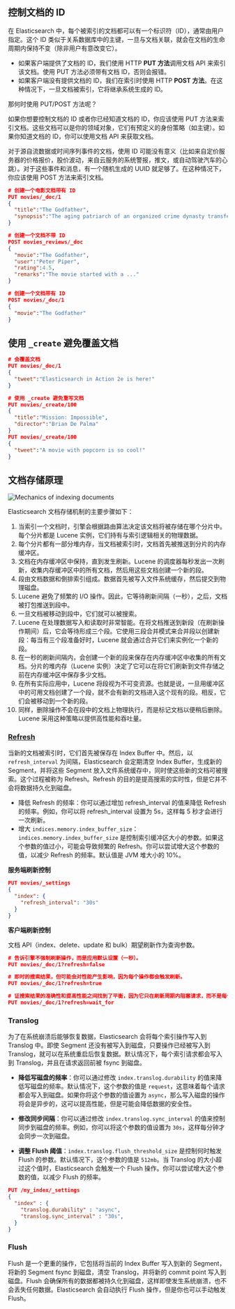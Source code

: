 ## 控制文档的 ID

在 Elasticsearch 中，每个被索引的文档都可以有一个标识符（ID），通常由用户指定。这个 ID 类似于关系数据库中的主键，一旦与文档关联，就会在文档的生命周期内保持不变（除非用户有意改变它）。

- 如果客户端提供了文档的 ID，我们使用 HTTP **PUT 方法**调用文档 API 来索引该文档。使用 PUT 方法必须带有文档 ID，否则会报错。
- 如果客户端没有提供文档的 ID，我们在索引时使用 HTTP **POST 方法**。在这种情况下，一旦文档被索引，它将继承系统生成的 ID。

那何时使用 PUT/POST 方法呢？

如果你想要控制文档的 ID 或者你已经知道文档的 ID，你应该使用 PUT 方法来索引文档。这些文档可以是你的领域对象，它们有预定义的身份策略（如主键）。如果你知道文档的 ID，你可以使用文档 API 来获取文档。

对于源自流数据或时间序列事件的文档，使用 ID 可能没有意义（比如来自定价服务器的价格报价，股价波动，来自云服务的系统警报，推文，或自动驾驶汽车的心跳）。对于这些事件和消息，有一个随机生成的 UUID 就足够了。在这种情况下，你应该使用 POST 方法来索引文档。

```json
# 创建一个电影文档带有 ID
PUT movies/_doc/1
{
  "title":"The Godfather",
  "synopsis":"The aging patriarch of an organized crime dynasty transfers control of his clandestine empire to his reluctant son"
}

# 创建一个文档不带 ID
POST movies_reviews/_doc
{
  "movie":"The Godfather",
  "user":"Peter Piper",
  "rating":4.5,
  "remarks":"The movie started with a ..."
}

# 创建一个文档带有 ID
POST movies/_doc/1
{
  "movie":"The Godfather"
}
```

## 使用 `_create` 避免覆盖文档

```json
# 会覆盖文档
PUT movies/_doc/1
{
  "tweet":"Elasticsearch in Action 2e is here!"
}

# 使用 _create 避免重写文档
PUT movies/_create/100
{
  "title":"Mission: Impossible",
  "director":"Brian De Palma"
}
PUT movies/_create/100
{
  "tweet":"A movie with popcorn is so cool!"
}
```

## 文档存储原理

![Mechanics of indexing documents](https://image.linux88.com/2024/04/23/edde42db56a375b94a60efe7ffe4de69.svg)

Elasticsearch 文档存储机制的主要步骤如下：

1. 当索引一个文档时，引擎会根据路由算法决定该文档将被存储在哪个分片中。每个分片都是 Lucene 实例，它们持有与索引逻辑相关的物理数据。
2. 每个分片都有一部分堆内存，当文档被索引时，文档首先被推送到分片的内存缓冲区。
3. 文档在内存缓冲区中保持，直到发生刷新。Lucene 的调度器每秒发出一次刷新，收集内存缓冲区中的所有文档，然后用这些文档创建一个新的段。
4. 段由文档数据和倒排索引组成。数据首先被写入文件系统缓存，然后提交到物理磁盘。
5. Lucene 避免了频繁的 I/O 操作。因此，它等待刷新间隔（一秒），之后，文档被打包推送到段中。
6. 一旦文档被移动到段中，它们就可以被搜索。
7. Lucene 在处理数据写入和读取时非常智能。在将文档推送到新段（在刷新操作期间）后，它会等待形成三个段。它使用三段合并模式来合并段以创建新段：每当有三个段准备好时，Lucene 就会通过合并它们来实例化一个新的段。
8. 在一秒的刷新间隔内，会创建一个新的段来保存在内存缓冲区中收集的所有文档。分片的堆内存（Lucene 实例）决定了它可以在将它们刷新到文件存储之前在内存缓冲区中保存多少文档。
9. 在所有实际应用中，Lucene 将段视为不可变资源。也就是说，一旦用缓冲区中的可用文档创建了一个段，就不会有新的文档进入这个现有的段。相反，它们会被移动到一个新的段。
10. 同样，删除操作不会在段中的文档上物理执行，而是标记文档以便稍后删除。Lucene 采用这种策略以提供高性能和吞吐量。

### [Refresh](https://www.elastic.co/guide/en/elasticsearch/reference/current/docs-refresh.html)

当新的文档被索引时，它们首先被保存在 Index Buffer 中。然后，以 `refresh_interval` 为间隔，Elasticsearch 会定期清空 Index Buffer，生成新的 Segment，并将这些 Segment 放入文件系统缓存中，同时使这些新的文档可被搜索。这个过程被称为 Refresh。Refresh 的目的是提高搜索的实时性，但是它并不会将数据持久化到磁盘。

- 降低 Refresh 的频率：你可以通过增加 refresh_interval 的值来降低 Refresh 的频率。例如，你可以将 refresh_interval 设置为 5s，这样每 5 秒才会进行一次刷新。
- 增大 `indices.memory.index_buffer_size`：`indices.memory.index_buffer_size` 是控制索引缓冲区大小的参数。如果这个参数的值过小，可能会导致频繁的 Refresh。你可以尝试增大这个参数的值，以减少 Refresh 的频率。默认值是 JVM 堆大小的 10%。

**服务端刷新控制**

```json
PUT movies/_settings
{
  "index": {
    "refresh_interval": "30s"
  }
}
```

**客户端刷新控制**

文档 API（index、delete、update 和 bulk）期望刷新作为查询参数。

```json
# 告诉引擎不强制刷新操作，而是应用默认设置（一秒）。
PUT movies/_doc/1?refresh=false

# 即时的搜索结果，但可能会对性能产生影响，因为每个操作都会触发刷新。
PUT movies/_doc/1?refresh=true

# 证搜索结果的准确性和提高性能之间找到了平衡，因为它只在刷新周期内阻塞请求，而不是每个操作都触发刷新。
PUT movies/_doc/1?refresh=wait_for
```

### Translog

为了在系统崩溃后能够恢复数据，Elasticsearch 会将每个索引操作写入到 Translog 中。即使 Segment 还没有被写入到磁盘，只要操作已经被写入到 Translog，就可以在系统重启后恢复数据。默认情况下，每个索引请求都会写入到 Translog，并且在请求返回前被 fsync 到磁盘。

- **降低写磁盘的频率**：你可以通过修改 `index.translog.durability` 的值来降低写磁盘的频率。默认情况下，这个参数的值是 `request`，这意味着每个请求都会写入到磁盘。如果你将这个参数的值设置为 `async`，那么写入磁盘的操作将会是异步的，这可以提高性能，但是可能会降低数据的安全性。

- **修改同步间隔**：你可以通过修改 `index.translog.sync_interval` 的值来控制同步到磁盘的频率。例如，你可以将这个参数的值设置为 `30s`，这样每分钟才会同步一次到磁盘。

- **调整 Flush 阈值**：`index.translog.flush_threshold_size` 是控制何时触发 Flush 的参数。默认情况下，这个参数的值是 `512mb`。当 Translog 的大小超过这个值时，Elasticsearch 会触发一个 Flush 操作。你可以尝试增大这个参数的值，以减少 Flush 的频率。

```json
PUT /my_index/_settings
{
  "index" : {
    "translog.durability" : "async",
    "translog.sync_interval" : "30s",
  }
}
```

### Flush

Flush 是一个更重的操作，它包括将当前的 Index Buffer 写入到新的 Segment，将新的 Segment fsync 到磁盘，清空 Translog，并将新的 commit point 写入到磁盘。Flush 会确保所有的数据都被持久化到磁盘，这样即使发生系统崩溃，也不会丢失任何数据。Elasticsearch 会自动执行 Flush 操作，但是你也可以手动触发 Flush。
